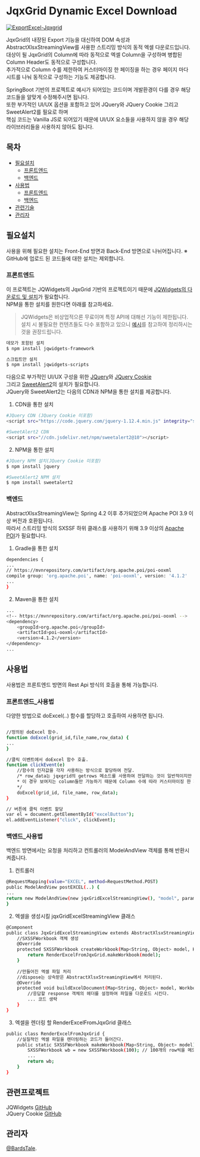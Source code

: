 # JqxGrid Dynamic Excel Download
[![ExportExcel-Jqxgrid](https://img.shields.io/badge/Jqxgrid-ExportExcel-green)](https://github.com/BardsTale/JqxGridDynamicExcelDownload)

JqxGrid의 내장된 Export 기능을 대신하여 DOM 속성과 AbstractXlsxStreamingView를 사용한 스트리밍 방식의 동적 엑셀 다운로드입니다.<br>
대상이 될 JqxGrid의 Column에 따라 동적으로 엑셀 Column을 구성하며 병합된 Column Header도 동적으로 구성합니다.<br>
추가적으로 Column 수를 제한하여 커스터마이징 한 페이징을 하는 경우 페이지 마다 시트를 나눠 동적으로 구성하는 기능도 제공합니다.

SpringBoot 기반의 프로젝트로 예시가 되어있는 코드이며 개발환경이 다를 경우 해당 코드들을 알맞게 수정해주시면 됩니다.<br>
또한 부가적인 UI/UX 옵션을 포함하고 있어 JQuery와 JQuery Cookie 그리고 SweetAlert2를 필요로 하며<br>
핵심 코드는 Vanilla JS로 되어있기 때문에 UI/UX 요소들을 사용하지 않을 경우 해당 라이브러리들을 사용하지 않아도 됩니다.


## 목차

- [필요설치](#필요설치)
    - [프론트엔드](#프론트엔드)
    - [백엔드](#백엔드)
- [사용법](#사용법)
    - [프론트엔드](#프론트엔드_사용법)
    - [백엔드](#백엔드_사용법)
- [관련기술](#관련프로젝트)
- [관리자](#관리자)


## 필요설치

사용을 위해 필요한 설치는 Front-End 방면과 Back-End 방면으로 나뉘어집니다.
※ GitHub에 업로드 된 코드들에 대한 설치는 제외합니다.

### 프론트엔드
이 프로젝트는 JQWidgets의 JqxGrid 기반의 프로젝트이기 때문에 [JQWidgets의 다운로드 및 설치](https://www.jqwidgets.com/download/)가 필요합니다.<br>
NPM을 통한 설치를 원한다면 아래를 참고하세요.<br>
>JQWidgets은 비상업적으론 무료이며 특정 API에 대해선 기능이 제한됩니다.<br>
>설치 시 불필요한 컨텐츠들도 다수 포함하고 있으니 [예시](#예시)를 참고하여 정리하시는 것을 권장드립니다.

```sh
데모가 포함된 설치
$ npm install jqwidgets-framework

스크립트만 설치
$ npm install jqwidgets-scripts
```

다음으로 부가적인 UI/UX 구성을 위한 [JQuery](https://www.jqwidgets.com/download/)와 [JQuery Cookie](https://plugins.jquery.com/cookie/)<br>
그리고 [SweetAlert2](https://sweetalert2.github.io/#download)의 설치가 필요합니다.<br>
JQuery와 SweetAlert2는 다음의 CDN과 NPM을 통한 설치를 제공합니다.

1. CDN을 통한 설치
```sh
#JQuery CDN (JQuery Cookie 미포함)
<script src="https://code.jquery.com/jquery-1.12.4.min.js" integrity="sha256-ZosEbRLbNQzLpnKIkEdrPv7lOy9C27hHQ+Xp8a4MxAQ=" crossorigin="anonymous"></script>

#SweetAlert2 CDN
<script src="//cdn.jsdelivr.net/npm/sweetalert2@10"></script>
```

2. NPM을 통한 설치
```sh
#JQuery NPM 설치(JQuery Cookie 미포함)
$ npm install jquery

#SweetAlert2 NPM 설치
$ npm install sweetalert2
```


### 백엔드
AbstractXlsxStreamingView는 Spring 4.2 이후 추가되었으며 Apache POI 3.9 이상 버전과 호환됩니다.<br>
따라서 스트리밍 방식의 SXSSF 하위 클래스를 사용하기 위해 3.9 이상의 [Apache POI](https://poi.apache.org/)가 필요합니다.<br>

1. Gradle을 통한 설치
```sh
dependencies {
...
// https://mvnrepository.com/artifact/org.apache.poi/poi-ooxml
compile group: 'org.apache.poi', name: 'poi-ooxml', version: '4.1.2'
...
}
```

2. Maven을 통한 설치
```sh
...
<!-- https://mvnrepository.com/artifact/org.apache.poi/poi-ooxml -->
<dependency>
    <groupId>org.apache.poi</groupId>
    <artifactId>poi-ooxml</artifactId>
    <version>4.1.2</version>
</dependency>
...
```

## 사용법

사용법은 프론트엔드 방면의 Rest Api 방식의 호출을 통해 가능합니다.

### 프론트엔드_사용법
다양한 방법으로 doExcel(..) 함수를 할당하고 호출하여 사용하면 됩니다.

```sh

//정의된 doExcel 함수.
function doExcel(grid_id,file_name,row_data) {
...
}

//클릭 이벤트에서 doExcel 함수 호출.
function clickEvent(e) 
    //함수의 인자값을 각자 사용하는 방식으로 할당하여 전달.
    /* row_data는 jqxgrid의 getrows 메소드를 사용하여 전달하는 것이 일반적이지만
    * 이 경우 보여지는 column들만 가능하기 때문에 Column 수에 따라 커스터마이징 한 페이징을 하는 경우 알맞지 않습니다.
    */
    doExcel(grid_id, file_name, row_data);
}

// 버튼에 클릭 이벤트 할당
var el = document.getElementById("excelButton");
el.addEventListener("click", clickEvent);
```

### 백엔드_사용법
백엔드 방면에서는 요청을 처리하고 컨트롤러의 ModelAndView 객체를 통해 반환시켜줍니다.

1. 컨트롤러
```sh
@RequestMapping(value="EXCEL", method=RequestMethod.POST)
public ModelAndView postEXCEL(..) {
...
return new ModelAndView(new jqxGridExcelStreamingView(), "model", param_map);
}
```

2. 엑셀을 생성시킬 jqxGridExcelStreamingView 클래스
```sh
@Component
public class JqxGridExcelStreamingView extends AbstractXlsxStreamingView {
    //SXSSFWorkbook 객체 생성
    @Override
    protected SXSSFWorkbook createWorkbook(Map<String, Object> model, HttpServletRequest request) {
        return RenderExcelFromJqxGrid.makeWorkbook(model);
    }
    
    //만들어진 엑셀 파일 처리
    //dispose는 상속받은 AbstractXlsxStreamingView에서 처리된다.
    @Override
	protected void buildExcelDocument(Map<String, Object> model, Workbook workbook, HttpServletRequest request, HttpServletResponse response) throws Exception {
        //응답할 response 객체의 헤더를 설정하여 파일을 다운로드 시킨다.
        ... 코드 생략
    }
}
```

3. 엑셀을 렌더링 할 RenderExcelFromJqxGrid 클래스
```sh
public class RenderExcelFromJqxGrid {
    //실질적인 엑셀 파일을 렌더링하는 코드가 들어간다.
    public static SXSSFWorkbook makeWorkbook(Map<String, Object> model){
        SXSSFWorkbook wb = new SXSSFWorkbook(100); // 100개의 row씩을 메모리에 담고 초과 시 서버의 디스크로 자동 플러쉬한다.
        ...
        return wb;
    }
}
```

## 관련프로젝트

JQWidgets [GitHub](https://github.com/jqwidgets)<br>
JQuery Cookie [GitHub](https://github.com/carhartl/jquery-cookie)


## 관리자

[@BardsTale](https://github.com/BardsTale).
